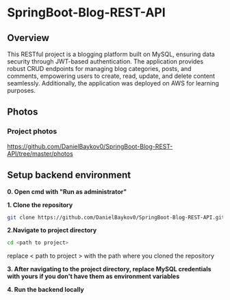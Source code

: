 # SpringBoot-Blog-REST-API

## Overview

This RESTful project is a blogging platform built on MySQL, ensuring data
security through JWT-based authentication. The application provides robust CRUD endpoints for managing blog categories,
posts, and comments, empowering users to create, read, update, and delete content seamlessly.
Additionally, the application was deployed on AWS for learning purposes.

## Photos

### Project photos

https://github.com/DanielBaykov0/SpringBoot-Blog-REST-API/tree/master/photos

## Setup backend environment

**0. Open cmd with "Run as administrator"**

**1. Clone the repository**

```bash
git clone https://github.com/DanielBaykov0/SpringBoot-Blog-REST-API.git
```

**2.Navigate to project directory**

```bash
cd <path to project>
```

replace < path to project > with the path where you cloned the repository

**3. After navigating to the project directory,
replace MySQL credentials with yours if you don't have them as environment variables**

**4. Run the backend locally**
